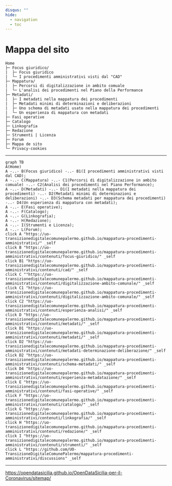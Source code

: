 ```yaml
---
disqus: ""
hide:
  - navigation
  - toc
---
```



# Mappa del sito

``` 
Home
├─ Focus giuridico/ 
|  ├─ Focus giuridico
|  └─ I procedimenti amministrativi visti dal "CAD"
├─ Mappatura/
|  ├─ Percorsi di digitalizzazione in ambito comuale
|  └─ L'analisi dei procedimenti nel Piano della Performance
├─ Metadati/
|  ├─ I metadati nella mappatura dei procedimenti
|  ├─ Metadati minimi di determinazioni e deliberazioni
|  ├─ Uno schema di metadati usato nella mappatura dei procedimenti
|  └─ Un esperienza di mappatura con metadati   
├─ Fasi operative
├─ Catalogo
├─ Linkografia
├─ Redazione
├─ Strumenti | Licenza
├─ Forum
├─ Mappa de sito
└─ Privacy-cookies
```

---

``` mermaid
graph TB
A(Home) 
A -..- B(Focus giuridico) -..- B1(I procedimenti amministrativi visti dal CAD);
A -..- C(Mappatura) -..- C1(Percorsi di digitalizzazione in ambito comuale) -..- C2(Analisi dei procedimenti nel Piano Performance);
A -..- D(Metadati) -..- D1(I metadati nella mappatura dei procedimenti) -..- D2(Metadati minimi di determinazioni e deliberazioni) -..- D3(Schema metadati per mappatura dei procedimenti) -..- D4(Un esperienza di mappatura con metadati);
A -..- E(Fasi operative);
A -..- F(Catalogo);
A -..- G(Linkografia);
A -..- H(Redazione);
A -..- I(Strumenti e Licenza);
A -..- L(Forum);
click A "https://uo-transizionedigitalecomunepalermo.github.io/mappatura-procedimenti-amministrativi/" _self
click B "https://uo-transizionedigitalecomunepalermo.github.io/mappatura-procedimenti-amministrativi/contenuti/focus-giuridico/" _self
click B1 "https://uo-transizionedigitalecomunepalermo.github.io/mappatura-procedimenti-amministrativi/contenuti/cad/" _self
click C ""https://uo-transizionedigitalecomunepalermo.github.io/mappatura-procedimenti-amministrativi/contenuti/digitalizzazione-ambito-comunale/" _self
click C1 "https://uo-transizionedigitalecomunepalermo.github.io/mappatura-procedimenti-amministrativi/contenuti/digitalizzazione-ambito-comunale/" _self
click C2 "https://uo-transizionedigitalecomunepalermo.github.io/mappatura-procedimenti-amministrativi/contenuti/esperienza-analisi/" _self
click D "https://uo-transizionedigitalecomunepalermo.github.io/mappatura-procedimenti-amministrativi/contenuti/metadati/" _self
click D1 "https://uo-transizionedigitalecomunepalermo.github.io/mappatura-procedimenti-amministrativi/contenuti/metadati/" _self
click D2 "https://uo-transizionedigitalecomunepalermo.github.io/mappatura-procedimenti-amministrativi/contenuti/metadati-determinazione-deliberazione/" _self
click D2 "https://uo-transizionedigitalecomunepalermo.github.io/mappatura-procedimenti-amministrativi/contenuti/schema-metadati/" _self
click D4 "https://uo-transizionedigitalecomunepalermo.github.io/mappatura-procedimenti-amministrativi/contenuti/esperienza-metadatazione/" _self
click E "https://uo-transizionedigitalecomunepalermo.github.io/mappatura-procedimenti-amministrativi/contenuti/fasi-operative/" _self
click F "https://uo-transizionedigitalecomunepalermo.github.io/mappatura-procedimenti-amministrativi/contenuti/catalogo/" _self
click G "https://uo-transizionedigitalecomunepalermo.github.io/mappatura-procedimenti-amministrativi/contenuti/linkografia/" _self
click H "https://uo-transizionedigitalecomunepalermo.github.io/mappatura-procedimenti-amministrativi/contenuti/redazione/" _self
click I "https://uo-transizionedigitalecomunepalermo.github.io/mappatura-procedimenti-amministrativi/contenuti/strumenti/" _self
click L "https://github.com/UO-TransizioneDigitaleComunePalermo/mappatura-procedimenti-amministrativi/discussions" _self
```

---

https://opendatasicilia.github.io/OpenDataSicilia-per-il-Coronavirus/sitemap/

<!--
B -..- L(onData);
L -..- M(OpenDataSicilia);
M -..- N(fa:fa-github Repo Github);
C -..- G(fa:fa-map Sicilia - Adesioni Campagna Vaccinale&nbsp;&nbsp;&nbsp;&nbsp;);
G -..- H(fa:fa-tachometer Dashboard di Guenter Richter&nbsp;&nbsp;&nbsp;&nbsp;);
H -..- I(fa:fa-map InformaCOVID - Comuni che hanno aderito&nbsp;&nbsp;&nbsp;&nbsp;);
D -..- O(fa:fa-tachometer Dashboard&nbsp;&nbsp;&nbsp;&nbsp;);
O -..- P(fa:fa-file-text Report vaccini&nbsp;&nbsp;&nbsp;&nbsp;);
click A "https://opendatasicilia.github.io/OpenDataSicilia-per-il-Coronavirus/" _self
click B "https://opendatasicilia.github.io/OpenDataSicilia-per-il-Coronavirus/elaborazioni/ondata/" _self
click C "https://opendatasicilia.github.io/OpenDataSicilia-per-il-Coronavirus/mappe/farm_vaccini_anticovid/" _self
click D "https://opendatasicilia.github.io/OpenDataSicilia-per-il-Coronavirus/vaccini/sit_vaccini/" _self
click E "https://opendatasicilia.github.io/OpenDataSicilia-per-il-Coronavirus/info_covid/informa_covid/" _self
click F "https://opendatasicilia.github.io/OpenDataSicilia-per-il-Coronavirus/ods/" _self
click G "https://opendatasicilia.github.io/OpenDataSicilia-per-il-Coronavirus/mappe/farm_vaccini_anticovid/" _self
click H "https://opendatasicilia.github.io/OpenDataSicilia-per-il-Coronavirus/mappe/mappa_vaccini_gjrichter/" _self
click I "https://opendatasicilia.github.io/OpenDataSicilia-per-il-Coronavirus/mappe/mappa_comuni_informacovid/" _self
click L "https://opendatasicilia.github.io/OpenDataSicilia-per-il-Coronavirus/elaborazioni/ondata/" _self
click M "https://opendatasicilia.github.io/OpenDataSicilia-per-il-Coronavirus/elaborazioni/ods/" _self
click O "https://opendatasicilia.github.io/OpenDataSicilia-per-il-Coronavirus/vaccini/sit_vaccini/" _self
click P "https://opendatasicilia.github.io/OpenDataSicilia-per-il-Coronavirus/vaccini/report/" _self
style A fill:#ff9900,stroke:#000000DE,stroke-width:2px
style B fill:#ff99009e,stroke:#000000DE,stroke-width:1px
style C fill:#ff99009e,stroke:#000000DE,stroke-width:1px
style D fill:#ff99009e,stroke:#000000DE,stroke-width:1px
style E fill:#ff99009e,stroke:#000000DE,stroke-width:1px
style F fill:#ff99009e,stroke:#000000DE,stroke-width:1px
style G fill:#ff99006b,stroke:#000000DE,stroke-width:1px
style H fill:#ff99006b,stroke:#000000DE,stroke-width:1px
-->
